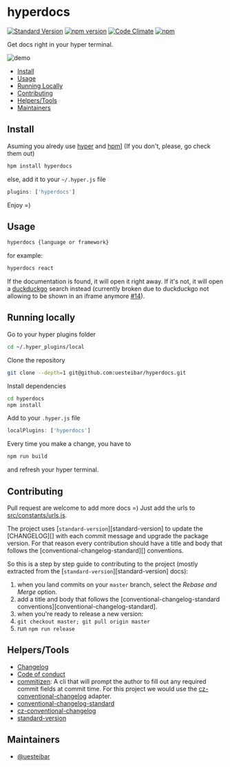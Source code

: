 # hyperdocs

[![Standard Version](https://img.shields.io/badge/release-standard%20version-brightgreen.svg)]()
[![npm version](https://badge.fury.io/js/hyperdocs.svg)](https://badge.fury.io/js/hyperdocs)
[![Code Climate](https://codeclimate.com/github/uesteibar/hyperdocs/badges/gpa.svg)](https://codeclimate.com/github/uesteibar/hyperdocs)
[![npm](https://img.shields.io/npm/dm/hyperdocs.svg?label=DL)]()

Get docs right in your hyper terminal.

![demo](https://gifyu.com/images/hyperdocs.gif)

- [Install](#install)
- [Usage](#usage)
- [Running Locally](#running-locally)
- [Contributing](#contributing)
- [Helpers/Tools](#helperstools)
- [Maintainers](#maintainers)

## Install

Asuming you alredy use [hyper](https://hyper.is) and [hpm](https://www.npmjs.com/package/hpm-cli)] (If you don't, please, go check them out)
```bash
hpm install hyperdocs
```

else, add it to your `~/.hyper.js` file
```js
plugins: ['hyperdocs']
```

Enjoy =)

## Usage

```bash
hyperdocs {language or framework}
```

for example:
```bash
hyperdocs react
```

If the documentation is found, it will open it right away. If it's not, it will open a [duckduckgo](https://duckduckgo.com/) search instead (currently broken due to duckduckgo not allowing to be shown in an iframe anymore [#14](https://github.com/uesteibar/hyperdocs/issues/14)).

## Running locally

Go to your hyper plugins folder
```bash
cd ~/.hyper_plugins/local
```

Clone the repository
```bash
git clone --depth=1 git@github.com:uesteibar/hyperdocs.git
```

Install dependencies
```bash
cd hyperdocs
npm install
```

Add to your `.hyper.js` file
```js
localPlugins: ['hyperdocs']
```

Every time you make a change, you have to
```bash
npm run build
```

and refresh your hyper terminal.

## Contributing

Pull request are welcome to add more docs =)
Just add the urls to [src/constants/urls.js](https://github.com/uesteibar/hyperdocs/blob/master/src/constants/urls.js).

The project uses [`standard-version`][standard-version] to update the [CHANGELOG][] with each commit message and upgrade the package version. For that reason every contribution should have a title and body that follows the [conventional-changelog-standard][] conventions.

So this is a step by step guide to contributing to the project (mostly extracted from the [`standard-version`][standard-version] docs):

1. when you land commits on your `master` branch, select the _Rebase and Merge_ option.
2. add a title and body that follows the [conventional-changelog-standard conventions][conventional-changelog-standard].
3. when you're ready to release a new version:
  1. `git checkout master; git pull origin master`
  2. run `npm run release`

## Helpers/Tools

- [Changelog](https://github.com/uesteibar/hyperdocs/blob/master/CHANGELOG.md)
- [Code of conduct](https://github.com/uesteibar/hyperdocs/blob/master/CHANGELOG.md)
- [commitizen](https://github.com/commitizen/cz-cli): A cli that will prompt the author to fill out any required commit fields at commit time. For this project we would use the [cz-conventional-changelog](https://github.com/conventional-changelog/conventional-changelog) adapter.
- [conventional-changelog-standard](https://github.com/bcoe/conventional-changelog-standard/blob/master/convention.md)
- [cz-conventional-changelog](https://github.com/commitizen/cz-conventional-changelog)
- [standard-version](https://github.com/conventional-changelog/standard-version)

## Maintainers

- [@uesteibar](https://github.com/uesteibar)
